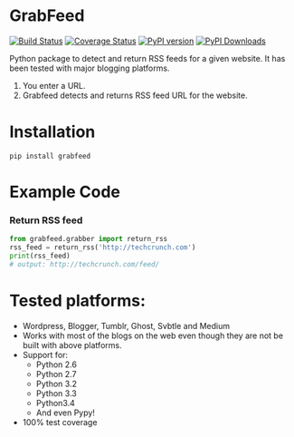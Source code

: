 GrabFeed
========

[![Build Status](https://travis-ci.org/kaflesudip/grabfeed.svg?branch=master)](https://travis-ci.org/kaflesudip/grabfeed)
[![Coverage Status](https://coveralls.io/repos/kaflesudip/grabfeed/badge.svg?branch=master&service=github)](https://coveralls.io/github/kaflesudip/grabfeed?branch=master)
[![PyPI version](https://badge.fury.io/py/grabfeed.svg)](https://badge.fury.io/py/grabfeed)
[![PyPI Downloads](https://img.shields.io/pypi/dm/grabfeed.svg)](https://pypi.python.org/pypi/grabfeed)


Python package to detect and return RSS feeds for a given website. It has been tested with major blogging platforms.

1. You enter a URL.
2. Grabfeed detects and returns RSS feed URL for the website.

Installation
============
    pip install grabfeed

Example Code
============

### Return RSS feed

```python
from grabfeed.grabber import return_rss
rss_feed = return_rss('http://techcrunch.com')
print(rss_feed)
# output: http://techcrunch.com/feed/
```

Tested platforms:
=================
  - Wordpress, Blogger, Tumblr, Ghost, Svbtle and Medium
  - Works with most of the blogs on the web even though they are not be built with above platforms.
  - Support for:
  	* Python 2.6
  	* Python 2.7
  	* Python 3.2
  	* Python 3.3
  	* Python3.4
  	* And even Pypy!
  - 100% test coverage
 
